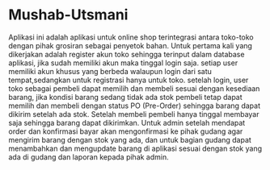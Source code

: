 # Mushab-Utsmani

Aplikasi ini adalah aplikasi untuk online shop terintegrasi antara toko-toko dengan pihak grosiran sebagai penyetok bahan. Untuk pertama kali yang dikerjakan adalah register akun toko sehingga terinput dalam database aplikasi, jika sudah memiliki akun maka tinggal login saja. setiap user memiliki akun khusus yang berbeda walaupun login dari satu tempat,sedangkan untuk registrasi hanya untuk toko. setelah login, user toko sebagai pembeli dapat memilih dan membeli sesuai dengan kesediaan barang, jika kondisi barang sedang tidak ada stok pembeli tetap dapat memilih dan membeli dengan status PO (Pre-Order) sehingga barang dapat dikirim setelah ada stok. Setelah membeli pembeli hanya tinggal membayar saja sehingga barang dapat dikirimkan. Untuk admin setelah mendapat order dan konfirmasi bayar akan mengonfirmasi ke pihak gudang agar mengirim barang dengan stok yang ada, dan untuk bagian gudang dapat menambahkan dan mengupdate barang di aplikasi sesuai dengan stok yang ada di gudang dan laporan kepada pihak admin.
